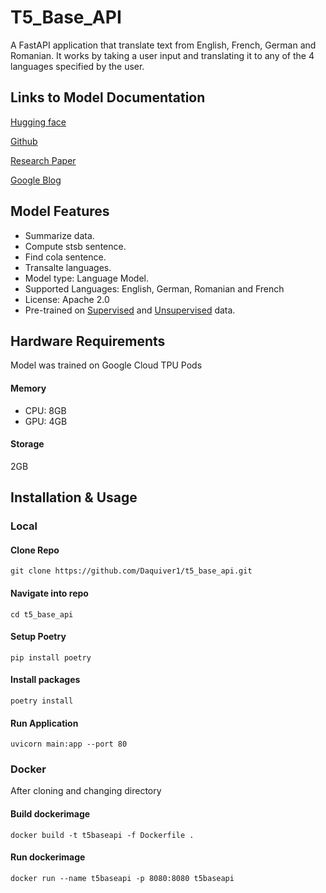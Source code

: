 # T5_Base_API

A FastAPI application that translate text from English, French, German and Romanian. It works by taking a user input and translating it to any of the 4 languages specified by the user.

## Links to Model Documentation

[Hugging face](https://huggingface.co/t5-base)

[Github](https://github.com/google-research/text-to-text-transfer-transformer)

[Research Paper](https://jmlr.org/papers/volume21/20-074/20-074.pdf)

[Google Blog](https://ai.googleblog.com/2020/02/exploring-transfer-learning-with-t5.html)

## Model Features

- Summarize data.
- Compute stsb sentence.
- Find cola sentence.
- Transalte languages.
- Model type: Language Model.
- Supported Languages: English, German, Romanian and French
- License: Apache 2.0
- Pre-trained on [Supervised](https://arxiv.org/abs/1805.12471) and [Unsupervised](https://huggingface.co/datasets/c4) data.

## Hardware Requirements

Model was trained on Google Cloud TPU Pods

#### Memory

- CPU: 8GB
- GPU: 4GB

#### Storage

2GB

## Installation & Usage

### Local

#### Clone Repo
```
git clone https://github.com/Daquiver1/t5_base_api.git
```

#### Navigate into repo
```
cd t5_base_api
```

#### Setup Poetry
```
pip install poetry
```

#### Install packages
```
poetry install
```

#### Run Application
```
uvicorn main:app --port 80
```

### Docker

After cloning and changing directory

#### Build dockerimage
```
docker build -t t5baseapi -f Dockerfile .
```

#### Run dockerimage
```
docker run --name t5baseapi -p 8080:8080 t5baseapi
```

